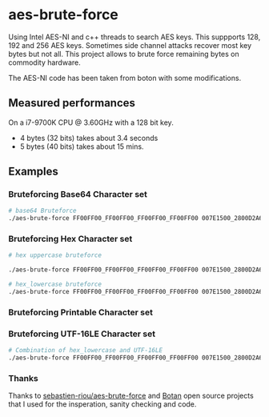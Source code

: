 # aes-brute-force
Using Intel AES-NI and c++ threads to search AES keys. This suppports 128, 192 and 256 AES keys.
Sometimes side channel attacks recover most key bytes but not all. This project allows to brute force remaining bytes on commodity hardware. 

The AES-NI code has been taken from boton with some modifications.

## Measured performances
On a i7-9700K CPU @ 3.60GHz with a 128 bit key.
- 4 bytes (32 bits) takes about 3.4 seconds
- 5 bytes (40 bits) takes about 15 mins.

## Examples

### Bruteforcing Base64 Character set

```bash
# base64 Bruteforce
./aes-brute-force FF00FF00_FF00FF00_FF00FF00_FF00FF00 007E1500_2800D2A6_ABF70088_09CF4F3C 3243F6A8_885A308D_313198A2_E0370734 3925841D_02DC09FB_DC118597_196A0B32 restrict 2B_2F_30_31_32_33_34_35_36_37_38_39_3D_41_42_43_44_45_46_47_48_49_4A_4B_4C_4D_4E_4F_50_51_52_53_54_55_56_57_58_59_5A_61_62_63_64_65_66_67_68_69_6A_6B_6C_6D_6E_6F_70_71_72_73_74_75_76_77_78_79_7A
```

### Bruteforcing Hex Character set

```bash
# hex uppercase bruteforce

./aes-brute-force FF00FF00_FF00FF00_FF00FF00_FF00FF00 007E1500_2800D2A6_ABF70088_09CF4F3C 3243F6A8_885A308D_313198A2_E0370734 3925841D_02DC09FB_DC118597_196A0B32 restrict 30_31_32_33_34_35_36_37_38_39_41_42_43_44_45_46_47_48_49_4A_4B_4C_4D_4E_4F_50_51_52_53_54_55_56_57_58_59_5A

# hex_lowercase bruteforce
./aes-brute-force FF00FF00_FF00FF00_FF00FF00_FF00FF00 007E1500_2800D2A6_ABF70088_09CF4F3C 3243F6A8_885A308D_313198A2_E0370734 3925841D_02DC09FB_DC118597_196A0B32 restrict 30_31_32_33_34_35_36_37_38_39_61_62_63_64_65_66_67_68_69_6A_6B_6C_6D_6E_6F_70_71_72_73_74_75_76_77_78_79_7A
````

### Bruteforcing Printable Character set

### Bruteforcing UTF-16LE Character set

```bash
# Combination of hex_lowercase and UTF-16LE
./aes-brute-force FF00FF00_FF00FF00_FF00FF00_FF00FF00 007E1500_2800D2A6_ABF70088_09CF4F3C 3243F6A8_885A308D_313198A2_E0370734 3925841D_02DC09FB_DC118597_196A0B32 restrict 30_31_32_33_34_35_36_37_38_39_61_62_63_64_65_66_67_68_69_6A_6B_6C_6D_6E_6F_70_71_72_73_74_75_76_77_78_79_7A
```

### Thanks

Thanks to [sebastien-riou/aes-brute-force](https://github.com/sebastien-riou/aes-brute-force) and [Botan]() open source projects that I used for the insperation, sanity checking and code.
